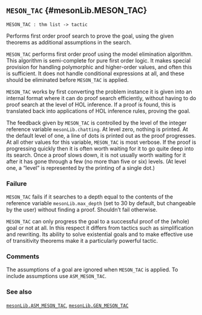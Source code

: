 ## `MESON_TAC` {#mesonLib.MESON_TAC}


```
MESON_TAC : thm list -> tactic
```



Performs first order proof search to prove the goal, using the given
theorems as additional assumptions in the search.


`MESON_TAC` performs first order proof using the model elimination
algorithm.  This algorithm is semi-complete for pure first order
logic.  It makes special provision for handling polymorphic and
higher-order values, and often this is sufficient.  It does not handle
conditional expressions at all, and these should be eliminated before
`MESON_TAC` is applied.

`MESON_TAC` works by first converting the problem instance it is given
into an internal format where it can do proof search efficiently,
without having to do proof search at the level of HOL inference.  If a
proof is found, this is translated back into applications of HOL
inference rules, proving the goal.

The feedback given by `MESON_TAC` is controlled by the level of the
integer reference variable `mesonLib.chatting`.  At level zero,
nothing is printed.  At the default level of one, a line of dots is
printed out as the proof progresses.  At all other values for this
variable, `MESON_TAC` is most verbose.  If the proof is progressing
quickly then it is often worth waiting for it to go quite deep into
its search.  Once a proof slows down, it is not usually worth waiting
for it after it has gone through a few (no more than five or six)
levels.  (At level one, a “level” is represented by the printing of
a single dot.)

### Failure

`MESON_TAC` fails if it searches to a depth equal to the contents of
the reference variable `mesonLib.max_depth` (set to 30 by default, but
changeable by the user) without finding a proof.  Shouldn’t fail
otherwise.




`MESON_TAC` can only progress the goal to a successful proof of the
(whole) goal or not at all.  In this respect it differs from tactics
such as simplification and rewriting.  Its ability to solve
existential goals and to make effective use of transitivity theorems
make it a particularly powerful tactic.



### Comments

The assumptions of a goal are ignored when `MESON_TAC` is applied.  To
include assumptions use `ASM_MESON_TAC`.



### See also

[`mesonLib.ASM_MESON_TAC`](#mesonLib.ASM_MESON_TAC), [`mesonLib.GEN_MESON_TAC`](#mesonLib.GEN_MESON_TAC)

